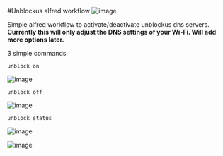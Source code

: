 #Unblockus alfred workflow
![image](https://raw.github.com/aXent/unblockusalfredworkflow/master/screenshot.png)

Simple alfred workflow to activate/deactivate unblockus dns servers.
**Currently this will only adjust the DNS settings of your Wi-Fi. Will add more options later.**

3 simple commands

<code>unblock on</code>

![image](https://raw.github.com/aXent/unblockusalfredworkflow/master/screenshot1.png)

<code>unblock off</code>

![image](https://raw.github.com/aXent/unblockusalfredworkflow/master/screenshot4.png)

<code>unblock status</code></pre>

![image](https://raw.github.com/aXent/unblockusalfredworkflow/master/screenshot3.png)

![image](https://raw.github.com/aXent/unblockusalfredworkflow/master/screenshot2.png)

